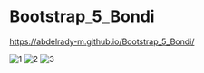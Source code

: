 # Bootstrap_5_Bondi
https://abdelrady-m.github.io/Bootstrap_5_Bondi/

![1](https://user-images.githubusercontent.com/35803460/209469207-0ec7e17c-bac9-432a-83c5-60a87005f967.PNG)
![2](https://user-images.githubusercontent.com/35803460/209469208-ab98c271-e1fa-42ee-b06b-0d0ae1c4bb9f.PNG)
![3](https://user-images.githubusercontent.com/35803460/209469211-7df3fc03-ae30-490e-a03f-be069c3924a9.PNG)
